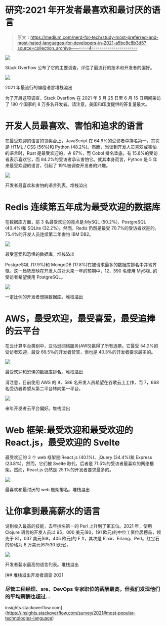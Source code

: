 # 研究:2021 年开发者最喜欢和最讨厌的语言

> 原文：<https://medium.com/nerd-for-tech/study-most-preferred-and-most-hated-languages-for-developers-in-2021-a5bc8c8b3d5?source=collection_archive---------4----------------------->

![](img/2880e96255ee4f7ce76cf4c21ec79513.png)

Stack Overflow 公布了它的主要调查，评估了最流行的技术和开发者的偏好。

![](img/150ad5a6d07a56c24907f88ed320c5d9.png)

2021 年最流行的编程语言堆栈溢出

为了开展这项调查，Stack Overflow 在 2021 年 5 月 25 日至 6 月 15 日期间采访了 180 个国家的 8 万多名开发者。请注意，美国和印度提供的答复量最大。

# 开发人员最喜欢、害怕和追求的语言

在最受欢迎的语言的领奖台上，JavaScript 在 64.9%的受访者中排名第一，其次是 HTML / CSS (56%)和 Python (48.2%)。然而，当谈到开发人员喜欢或害怕的语言时，Rust 是最受欢迎的，占 87%，而 Cobol 排名垫底，有 15.8%的受访者表示喜欢它，而 84.2%的受访者承认害怕它。就其本身而言，Python 是 5 年来最受欢迎的语言，引起了 19%被调查开发者的兴趣。

![](img/c579ff36cdc77c9676d7ab3cd5ad110b.png)

开发者最喜欢和害怕的语言列表。堆栈溢出

# Redis 连续第五年成为最受欢迎的数据库

在数据库方面，前 3 名最受欢迎的亮点是:MySQL (50.2%)、PostgreSQL (40.4%)和 SQLite (32.2%)。然而，Redis 仍然是最受 70.7%的受访者欢迎的。75.4%的开发人员连续第二年害怕 IBM DB2。

![](img/093e858a6204004818e5a290d490e577.png)

最受喜爱和恐惧的数据库。堆栈溢出

PostgreSQL (17.9%)和 MongoDB (17.8%)在被请求最多的数据库排名中并驾齐驱。这一趋势反映在开发人员对未来一年的预期中，12，590 名使用 MySQL 的受访者希望使用 PostgreSQL。

![](img/67be60fa4a1cfea4e1fc4e8f9a995816.png)

一定比例的开发者想换数据库。堆栈溢出

# AWS，最受欢迎，最受喜爱，最受追捧的云平台

在云计算平台类别中，亚马逊网络服务(AWS)赢得了所有选票。它最受 54.2%的受访者欢迎，最受 66.5%的开发者赞赏，但也是 40.3%的开发者要求最多的。

![](img/d213cfbff4ef27ca290b2fa93c8c7208.png)

最受欢迎和恐惧的数据库排名。堆栈溢出

请注意，目前使用 AWS 的 8，586 名开发人员希望在谷歌云上工作，而 7，668 名受访者希望从第二平台转向第一平台。

![](img/402a0c6695e730a7e2a917356c1e353e.png)

来年开发者云平台偏好。堆栈溢出

# Web 框架:最受欢迎和最受欢迎的 React.js，最受欢迎的 Svelte

最受欢迎的 3 个 web 框架是:React.js (40.1%)、jQuery (34.4%)和 Express (23.8%)。然而，它们被 Svelte 取代，后者是 71.5%的受访者最喜欢的网络框架。然而，React.js 仍然是 25.1%的开发者要求最多的。

![](img/20fa8d9012fa953f24ae423cd5467f35.png)

最喜欢和最讨厌的 web 框架排名。堆栈溢出

# 让你拿到最高薪水的语言

说到收入最高的技能，去年排名第一的 Perl 上升到了第五位。2021 年，使用 Clojure 语言的开发人员以 95，000 美元(80，191 欧元)的中位工资位居榜首，领先于 81，037 美元(68，405 欧元)的 F #，其次是 Elixir、Erlang、Perl。红宝石的价格为 8 万美元(67530 欧元)。

![](img/fee072161329829793d34ba832b829bd.png)

开发者薪水最高的语言列表。堆栈溢出

[](https://insights.stackoverflow.com/survey/2021#most-popular-technologies-language) [## 堆栈溢出开发者调查 2021

### 尽管工程经理、sre、DevOps 专家职位的薪酬最高，但我们发现他们的平均薪酬也超过…

insights.stackoverflow.com](https://insights.stackoverflow.com/survey/2021#most-popular-technologies-language)